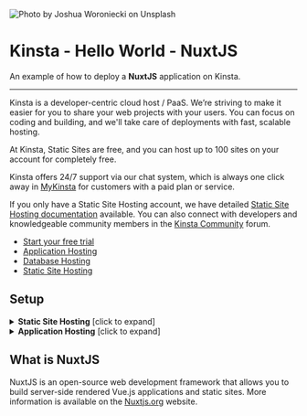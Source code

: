 ![Photo by Joshua Woroniecki on Unsplash](https://user-images.githubusercontent.com/2342458/204334325-7625b781-db8a-40b5-ac3c-91f2d7c8c526.png)
# Kinsta - Hello World - NuxtJS

An example of how to deploy a **NuxtJS** application on Kinsta.

---
Kinsta is a developer-centric cloud host / PaaS. We’re striving to make it easier for you to share your web projects with your users. You can focus on coding and building, and we'll take care of deployments with fast, scalable hosting. 

At Kinsta, Static Sites are free, and you can host up to 100 sites on your account for completely free.

Kinsta offers 24/7 support via our chat system, which is always one click away in [MyKinsta](https://my.kinsta.com/) for customers with a paid plan or service.

If you only have a Static Site Hosting account, we have detailed [Static Site Hosting documentation](https://kinsta.com/docs/static-site-hosting/) available. You can also connect with developers and knowledgeable community members in the [Kinsta Community](https://community.kinsta.com/c/static-sites/22) forum.

- [Start your free trial](https://kinsta.com/signup/?product_type=app-db)
- [Application Hosting](https://kinsta.com/application-hosting)
- [Database Hosting](https://kinsta.com/database-hosting)
- [Static Site Hosting](https://kinsta.com/static-site-hosting)

## Setup
<details>
<summary><strong>Static Site Hosting</strong> [click to expand]</summary>

### Dependency Management

Kinsta automatically installs dependencies defined in your `package.json` file during the deployment process.

### Setting the Build Command, Node version, and Publish directory

After connecting the repository, **Static Site Hosting** will automatically try to populate all the fields with the correct values.
|  |  |
|---|---|
| Build command | `npm run generate` |
| Node version  |  16.20  |
| Publish directory | `.output/public`  |

### Deployment Lifecycle

Whenever a deployment is initiated (through creating an application or re-deploying due to an incoming commit), the build command is run, followed by the deployment of the Publish Directory content.

</details>

<details>
<summary><strong>Application Hosting</strong> [click to expand]</summary>

### Dependency Management

Kinsta automatically installs dependencies defined in your `package.json` file during the deployment process.

### Port

Kinsta automatically sets the `PORT` environment variable. You should **not** define it yourself and you should **not** hard-code it into the application.

### Start Command

When deploying an application, Kinsta automatically creates a web process with `npm start` as the entry point. Make sure to use this command to run your server.

### Deployment Lifecycle

Whenever a deployment is initiated (through creating an application or re-deploying due to an incoming commit) the `npm build` command is run, followed by the `npm start` command.

</details>

## What is NuxtJS
NuxtJS is an open-source web development framework that allows you to build server-side rendered Vue.js applications and static sites. More information is available on the [Nuxtjs.org](https://nuxtjs.org/) website.
